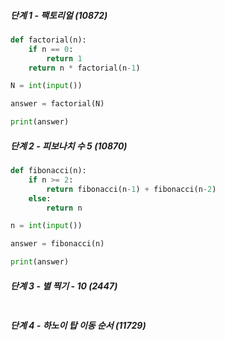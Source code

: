 ##### 단계 1 - 팩토리얼 (10872)

```python
def factorial(n):
    if n == 0:
        return 1
    return n * factorial(n-1)

N = int(input())

answer = factorial(N)

print(answer)
```

##### 단계 2 - 피보나치 수 5 (10870)

```python
def fibonacci(n):
    if n >= 2:
        return fibonacci(n-1) + fibonacci(n-2)
    else:
        return n

n = int(input())

answer = fibonacci(n)

print(answer)
```

##### 단계 3 - 별 찍기 - 10 (2447)

```python

```

##### 단계 4 - 하노이 탑 이동 순서 (11729)

```python

```

